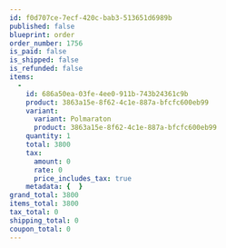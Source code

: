 ```yaml
---
id: f0d707ce-7ecf-420c-bab3-513651d6989b
published: false
blueprint: order
order_number: 1756
is_paid: false
is_shipped: false
is_refunded: false
items:
  -
    id: 686a50ea-03fe-4ee0-911b-743b24361c9b
    product: 3863a15e-8f62-4c1e-887a-bfcfc600eb99
    variant:
      variant: Polmaraton
      product: 3863a15e-8f62-4c1e-887a-bfcfc600eb99
    quantity: 1
    total: 3800
    tax:
      amount: 0
      rate: 0
      price_includes_tax: true
    metadata: {  }
grand_total: 3800
items_total: 3800
tax_total: 0
shipping_total: 0
coupon_total: 0
---
```

